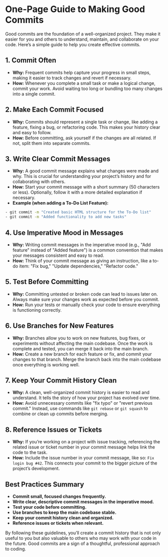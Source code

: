 # One-Page Guide to Making Good Commits

Good commits are the foundation of a well-organized project. They make it easier for you and others to understand, maintain, and collaborate on your code. Here’s a simple guide to help you create effective commits.

## 1. Commit Often
- **Why:** Frequent commits help capture your progress in small steps, making it easier to track changes and revert if necessary.
- **How:** Whenever you complete a small task or make a logical change, commit your work. Avoid waiting too long or bundling too many changes into a single commit.

## 2. Make Each Commit Focused
- **Why:** Commits should represent a single task or change, like adding a feature, fixing a bug, or refactoring code. This makes your history clear and easy to follow.
- **How:** Before committing, ask yourself if the changes are all related. If not, split them into separate commits.

## 3. Write Clear Commit Messages
- **Why:** A good commit message explains what changes were made and why. This is crucial for understanding your project’s history and for collaborating with others.
- **How:** Start your commit message with a short summary (50 characters or less). Optionally, follow it with a more detailed explanation if necessary.
- **Example (when adding a To-Do List Feature):**

```bash
- git commit -m "Created basic HTML structure for the To-Do list"
- git commit -m "Added functionality to add new tasks"
```

## 4. Use Imperative Mood in Messages
- **Why:** Writing commit messages in the imperative mood (e.g., "Add feature" instead of "Added feature") is a common convention that makes your messages consistent and easy to read.
- **How:** Think of your commit message as giving an instruction, like a to-do item: "Fix bug," "Update dependencies," "Refactor code."

## 5. Test Before Committing
- **Why:** Committing untested or broken code can lead to issues later on. Always make sure your changes work as expected before you commit.
- **How:** Run your tests or manually check your code to ensure everything is functioning correctly.

## 6. Use Branches for New Features
- **Why:** Branches allow you to work on new features, bug fixes, or experiments without affecting the main codebase. Once the work is complete and tested, you can merge it back into the main branch.
- **How:** Create a new branch for each feature or fix, and commit your changes to that branch. Merge the branch back into the main codebase once everything is working well.

## 7. Keep Your Commit History Clean
- **Why:** A clean, well-organized commit history is easier to read and understand. It tells the story of how your project has evolved over time.
- **How:** Avoid unnecessary commits like "fix typo" or "revert previous commit." Instead, use commands like `git rebase` or `git squash` to combine or clean up commits before merging.

## 8. Reference Issues or Tickets
- **Why:** If you’re working on a project with issue tracking, referencing the related issue or ticket number in your commit message helps link the code to the task.
- **How:** Include the issue number in your commit message, like so: `Fix login bug #42`. This connects your commit to the bigger picture of the project’s development.

## Best Practices Summary
- **Commit small, focused changes frequently.**
- **Write clear, descriptive commit messages in the imperative mood.**
- **Test your code before committing.**
- **Use branches to keep the main codebase stable.**
- **Keep your commit history clean and organized.**
- **Reference issues or tickets when relevant.**

By following these guidelines, you’ll create a commit history that is not only useful to you but also valuable to others who may work with your code in the future. Good commits are a sign of a thoughtful, professional approach to coding.
